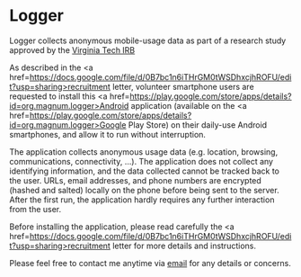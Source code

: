 <h1>Logger</h1>
<p>Logger collects anonymous mobile-usage data as part of a research study approved by the <a href=http://www.irb.vt.edu/pages/about.htm>Virginia Tech IRB</a></p> 

As described in the <a href=https://docs.google.com/file/d/0B7bc1n6iTHrGM0tWSDhxcjhROFU/edit?usp=sharing>recruitment letter</a>, volunteer smartphone users are requested to install this <a href=https://play.google.com/store/apps/details?id=org.magnum.logger>Android application</a> (available on the <a href=https://play.google.com/store/apps/details?id=org.magnum.logger>Google Play Store</a>) on their daily-use Android smartphones, and allow it to run without interruption. 

The application collects anonymous usage data (e.g. location, browsing, communications, connectivity, ...). The application does not collect any identifying information, and the data collected cannot be tracked back to the user. URLs, email addresses, and phone numbers are encrypted (hashed and salted) locally on the phone before being sent to the server. After the first run, the application hardly requires any further interaction from the user.

Before installing the application, please read carefully the <a href=https://docs.google.com/file/d/0B7bc1n6iTHrGM0tWSDhxcjhROFU/edit?usp=sharing>recruitment letter</a> for more details and instructions.

Please feel free to contact me anytime via <a href=mailto:amrabed@vt.edu>email</a> for any details or concerns.
